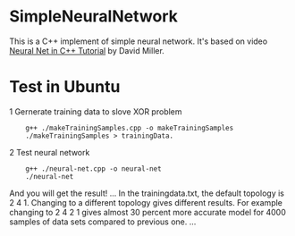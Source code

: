 # SimpleNeuralNetwork
This is a C++ implement of simple neural network. It's based on video [Neural Net in C++ Tutorial](https://vimeo.com/19569529) by David Miller.
# Test in Ubuntu
1 Gernerate training data to slove XOR problem
```
    g++ ./makeTrainingSamples.cpp -o makeTrainingSamples
    ./makeTrainingSamples > trainingData.
```
2 Test neural network
```
    g++ ./neural-net.cpp -o neural-net
    ./neural-net
```
And you will get the result!
...
 In the trainingdata.txt, the default topology is 2 4 1. Changing to a different topology gives different results. 
For example changing to 2 4 2 1 gives almost 30 percent more accurate model for 4000 samples of data sets compared to previous one.
...
